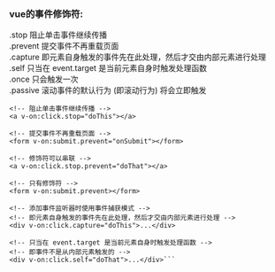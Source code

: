 ###  vue的事件修饰符:
.stop 阻止单击事件继续传播    
.prevent 提交事件不再重载页面    
.capture 即元素自身触发的事件先在此处理，然后才交由内部元素进行处理     
.self 只当在 event.target 是当前元素自身时触发处理函数    
.once   只会触发一次    
.passive 滚动事件的默认行为 (即滚动行为) 将会立即触发   

``` 
<!-- 阻止单击事件继续传播 -->
<a v-on:click.stop="doThis"></a>

<!-- 提交事件不再重载页面 -->
<form v-on:submit.prevent="onSubmit"></form>

<!-- 修饰符可以串联 -->
<a v-on:click.stop.prevent="doThat"></a>

<!-- 只有修饰符 -->
<form v-on:submit.prevent></form>

<!-- 添加事件监听器时使用事件捕获模式 -->
<!-- 即元素自身触发的事件先在此处理，然后才交由内部元素进行处理 -->
<div v-on:click.capture="doThis">...</div>

<!-- 只当在 event.target 是当前元素自身时触发处理函数 -->
<!-- 即事件不是从内部元素触发的 -->
<div v-on:click.self="doThat">...</div>```